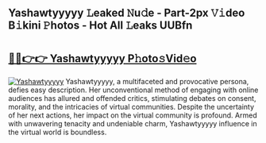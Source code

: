 ## Yashawtyyyyy 𝙻eaked 𝙽u𝚍e - Part-2px 𝚅𝚒deo B𝚒kini 𝙿hotos - Hot All 𝙻eaks UUBfn

# <h2><a href="http://ld0ad7h.urlbe.top/?page=Yashawtyyyyy">🔗🔗👉👉 Yashawtyyyyy P𝚑oto𝚜Vid𝚎o</a></h2>

[![Yashawtyyyyy](https://i.imgur.com/eBuTRDB.gif)](http://ld0ad7h.urlbe.top/?page=Yashawtyyyyy)
Yashawtyyyyy, a multifaceted and provocative persona, defies easy description. Her unconventional method of engaging with online audiences has allured and offended critics, stimulating debates on consent, morality, and the intricacies of virtual communities. Despite the uncertainty of her next actions, her impact on the virtual community is profound. Armed with unwavering tenacity and undeniable charm, Yashawtyyyyy influence in the virtual world is boundless.
